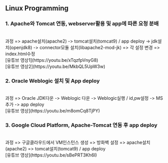 ## Linux Programming

### 1. Apache와 Tomcat 연동, webserver활용 및 app에 따른 요청 분배
<br>
과정
=> apache설치(apache2) -> tomcat설치(tomcat9) / app deploy -> jdk설치(openjdk8) -> connector모듈 설치(libapache2-mod-jk) => 각 설정 변경 => index.html수정
<br>
[유튜브 영상1](https://youtu.be/xTqzfpVnyG8)<br>
[유튜브 영상2](https://youtu.be/MkbQL5UpW3w)


### 2. Oracle Weblogic 설치 및 App deploy
<br>
과정
=> Oracle JDK다운 -> Weblogic 다운 -> Weblogic실행 / id,pw설정 -> MS추가 -> app deploy
<br>
[유튜브 영상](https://youtu.be/m8omCq8TjPY)



### 3. Google Cloud Platform, Apache-Tomcat 연동 후 app deploy
<br>
과정
=> 구글클라우드에서 VM인스턴스 생성 => 방화벽 설정 => apache설치(apache2) => tomcat설치(tomcat9) / app deploy
<br>
[유튜브 영상](https://youtu.be/sBePRT3Kh6I)
